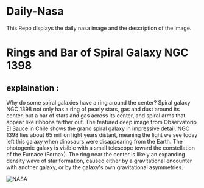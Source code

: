 # Daily-Nasa

This Repo displays the daily nasa image and the description of the image.

<!--NASA-->
# Rings and Bar of Spiral Galaxy NGC 1398
## explaination :

Why do some spiral galaxies have a ring around the center? Spiral galaxy NGC 1398 not only has a ring of pearly stars, gas and dust around its center, but a bar of stars and gas across its center, and spiral arms that appear like ribbons farther out.  The featured deep image from Observatorio El Sauce in Chile shows the grand spiral galaxy in impressive detail. NGC 1398 lies about 65 million light years distant, meaning the light we see today left this galaxy when dinosaurs were disappearing from the Earth.  The photogenic galaxy is visible with a small telescope toward the constellation of the Furnace (Fornax). The ring near the center is likely an expanding density wave of star formation, caused either by a gravitational encounter with another galaxy, or by the galaxy's own gravitational asymmetries.

![NASA](https://apod.nasa.gov/apod/image/2307/Ngc1398_Hanson_960.jpg)
<!--/NASA-->